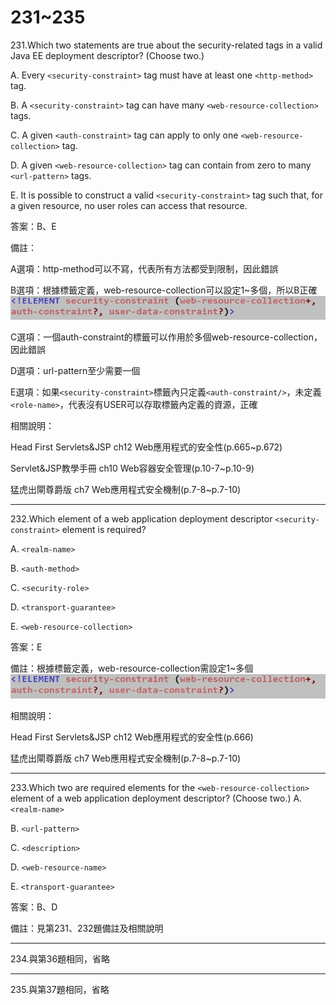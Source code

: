 231~235
========================

231.Which two statements are true about the security-related tags in a valid Java EE deployment descriptor? (Choose two.)

A.   Every `<security-constraint>` tag must have at least one `<http-method>` tag. 

B.   A `<security-constraint>` tag can have many `<web-resource-collection>` tags.

C.   A given `<auth-constraint>` tag can apply to only one `<web-resource-collection>` tag. 

D.   A given `<web-resource-collection>` tag can contain from zero to many `<url-pattern>` tags. 

E.   It is possible to construct a valid `<security-constraint>` tag such that, for a given resource, no user roles can access that resource.

<!--sec data-title="解析" data-id="section231_2" data-collapse=true ces-->
答案：B、E

備註：

A選項：http-method可以不寫，代表所有方法都受到限制，因此錯誤

B選項：根據標籤定義，web-resource-collection可以設定1~多個，所以B正確
![1506170151137](https://github.com/Carrie-Lai/Test/blob/master/media/6785.jpeg)

C選項：一個auth-constraint的標籤可以作用於多個web-resource-collection，因此錯誤

D選項：url-pattern至少需要一個

E選項：如果`<security-constraint>`標籤內只定義`<auth-constraint/>`，未定義`<role-name>`，代表沒有USER可以存取標籤內定義的資源，正確

相關說明：

Head First Servlets&JSP ch12 Web應用程式的安全性(p.665~p.672)

Servlet&JSP教學手冊 ch10 Web容器安全管理(p.10-7~p.10-9)

猛虎出閘尊爵版 ch7 Web應用程式安全機制(p.7-8~p.7-10)
<!--endsec-->

---
232.Which element of a web application deployment descriptor `<security-constraint>` element is required?

A.   `<realm-name> `

B.   `<auth-method>` 

C.   `<security-role>` 

D.   `<transport-guarantee> `

E.   `<web-resource-collection>`

<!--sec data-title="解析" data-id="section232_2" data-collapse=true ces-->
答案：E

備註：根據標籤定義，web-resource-collection需設定1~多個
![1506170151137](https://github.com/Carrie-Lai/Test/blob/master/media/6785.jpeg)

相關說明：

Head First Servlets&JSP ch12 Web應用程式的安全性(p.666)

猛虎出閘尊爵版 ch7 Web應用程式安全機制(p.7-8~p.7-10)
<!--endsec-->

---
233.Which two are required elements for the `<web-resource-collection>` element of a web application deployment descriptor? (Choose two.)
A.   `<realm-name>` 

B.   `<url-pattern>` 

C.   `<description>` 

D.   `<web-resource-name>`

E.   `<transport-guarantee>`

<!--sec data-title="解析" data-id="section233_2" data-collapse=true ces-->
答案：B、D

備註：見第231、232題備註及相關說明
<!--endsec-->

---
234.與第36題相同，省略

---
235.與第37題相同，省略